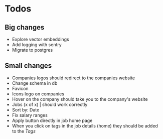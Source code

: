 # Todos

## Big changes

- Explore vector embeddings
- Add logging with sentry
- Migrate to postgres

## Small changes

- Companies logos should redirect to the companies website
- Change schema in db
- Favicon
- Icons logo on companies
- Hover on the company should take you to the company's website
- Jobs (x of x) | should work correctly
- Sort by: Date
- Fix salary ranges
- Apply button directly in job home page
- When you click on tags in the job details (home) they should be added to the _Tags_
